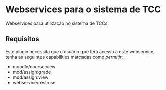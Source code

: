 Webservices para o sistema de TCC
=================================

Webservices para utilização no sistema de TCCs.

Requisitos
----------

Este plugin necessita que o usuário que terá acesso a este webservice,
tenha as seguintes capabilities marcadas como *permitir*:

* moodle/course:view
* mod/assign:grade
* mod/assign:view
* webservice/rest:use
